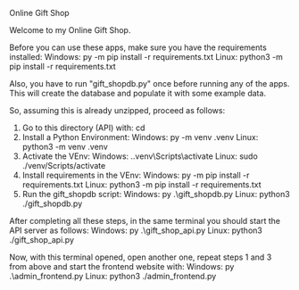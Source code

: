 Online Gift Shop

Welcome to my Online Gift Shop.

Before you can use these apps, make sure you have the requirements installed:
Windows: py -m pip install -r requirements.txt
Linux: python3 -m pip install -r requirements.txt

Also, you have to run "gift_shopdb.py" once before running any of the apps. This will create the database and populate it with some example data.

So, assuming this is already unzipped, proceed as follows:
1. Go to this directory (API) with: cd <path-to-directory>
2. Install a Python Environment:
    Windows: py -m venv .venv
    Linux: python3 -m venv .venv
3. Activate the VEnv:
    Windows: .\.venv\Scripts\activate
    Linux: sudo ./venv/Scripts/activate
4. Install requirements in the VEnv:
    Windows: py -m pip install -r requirements.txt
    Linux: python3 -m pip install -r requirements.txt
5. Run the gift_shopdb script:
    Windows: py .\gift_shopdb.py
    Linux: python3 ./gift_shopdb.py

After completing all these steps, in the same terminal you should start the API server as follows:
    Windows: py .\gift_shop_api.py
    Linux: python3 ./gift_shop_api.py

Now, with this terminal opened, open another one, repeat steps 1 and 3 from above and start the frontend website with:
    Windows: py .\admin_frontend.py
    Linux: python3 ./admin_frontend.py